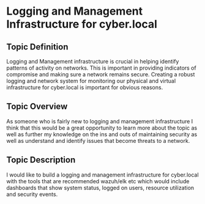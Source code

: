 # Logging and Management Infrastructure for cyber.local

##  Topic Definition

Logging and Management infrastructure is crucial in helping identify patterns of activity on networks. This is important in providing indicators of compromise and making sure a network remains secure. Creating a robust logging and network system for monitoring our physical and virtual infrastructure for cyber.local is important for obvious reasons.

## Topic Overview

As someone who is fairly new to logging and management infrastructure I think that this would be a great opportunity to learn more about the topic as well as further my knowledge on the ins and outs of maintaining security as well as understand and identify issues that become threats to a network.

## Topic Description

I would like to build a logging and management infrastructure for cyber.local with the tools that are recommended wazuh/elk etc which would include dashboards that show system status, logged on users, resource utilization and security events.